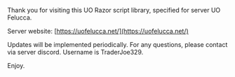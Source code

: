 Thank you for visiting this UO Razor script library, specified for server UO Felucca.

Server website: [https://uofelucca.net/](https://uofelucca.net/)

Updates will be implemented periodically. For any questions, please contact via server discord. Username is TraderJoe329.

Enjoy.
